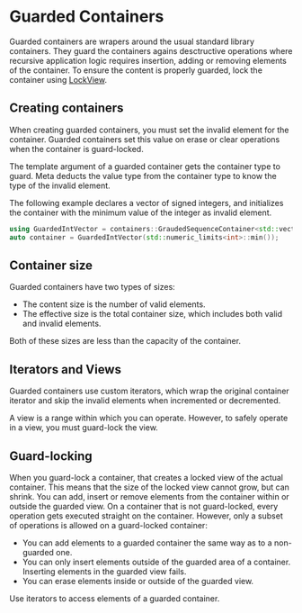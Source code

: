# Guarded Containers

Guarded containers are wrapers around the usual standard library containers. They guard the containers agains desctructive operations where recursive application logic requires insertion, adding or removing elements of the container. To ensure the content is properly guarded, lock the container using [LockView](./view.hpp#LockView).

## Creating containers

When creating guarded containers, you must set the invalid element for the container. Guarded containers set this value on erase or clear operations when the container is guard-locked.

The template argument of a guarded container gets the container type to guard. Meta deducts the value type from the container type to know the type of the invalid element.

The following example declares a vector of signed integers, and initializes the container with the minimum value of the integer as invalid element.

```cpp
using GuardedIntVector = containers::GraudedSequenceContainer<std::vector<int>>;
auto container = GuardedIntVector(std::numeric_limits<int>::min());
```

## Container size

Guarded containers have two types of sizes: 

* The content size is the number of valid elements.
* The effective size is the total container size, which includes both valid and invalid elements.

Both of these sizes are less than the capacity of the container.

## Iterators and Views

Guarded containers use custom iterators, which wrap the original container iterator and skip the invalid elements when incremented or decremented.

A view is a range within which you can operate. However, to safely operate in a view, you must guard-lock the view.

## Guard-locking

When you guard-lock a container, that creates a locked view of the actual container. This means that the size of the locked view cannot grow, but can shrink. You can add, insert or remove elements from the container within or outside the guarded view. On a container that is not guard-locked, every operation gets executed straight on the container. However, only a subset of operations is allowed on a guard-locked container:

* You can add elements to a guarded container the same way as to a non-guarded one.
* You can only insert elements outside of the guarded area of a container. Inserting elements in the guarded view fails.
* You can erase elements inside or outside of the guarded view.

Use iterators to access elements of a guarded container.
